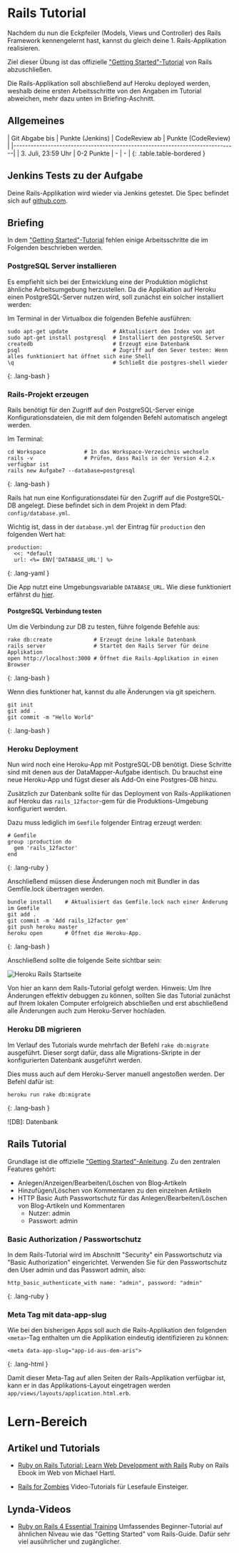 # Rails Tutorial

Nachdem du nun die Eckpfeiler (Models, Views und Controller) des Rails Framework kennengelernt hast,
kannst du gleich deine 1. Rails-Applikation realisieren.

Ziel dieser Übung ist das offizielle ["Getting Started"-Tutorial](http://guides.rubyonrails.org/getting_started.html)
von Rails abzuschließen.

Die Rails-Applikation soll abschließend auf Heroku deployed werden, weshalb deine ersten Arbeitsschritte
von den Angaben im Tutorial abweichen, mehr dazu unten im Briefing-Aschnitt.


## Allgemeines

| Git Abgabe bis      | Punkte (Jenkins) | CodeReview ab | Punkte (CodeReview) |
|------------------------------------------------------------------------------|
| 3. Juli, 23:59 Uhr  | 0-2 Punkte       | -             | -                   |
{: .table.table-bordered }


## Jenkins Tests zu der Aufgabe

Deine Rails-Applikation wird wieder via Jenkins getestet. Die Spec befindet sich auf
[github.com](https://github.com/HTW-Webtech/ai-webtech-functional-tests/blob/master/spec/exercises/rails_tutorial_spec.rb).


## Briefing

In dem ["Getting Started"-Tutorial](http://guides.rubyonrails.org/getting_started.html)
fehlen einige Arbeitsschritte die im Folgenden beschrieben werden.


### PostgreSQL Server installieren

Es empfiehlt sich bei der Entwicklung eine der Produktion möglichst ähnliche
Arbeitsumgebung herzustellen. Da die Applikation auf Heroku einen PostgreSQL-Server nutzen
wird, soll zunächst ein solcher installiert werden:

Im Terminal in der Virtualbox die folgenden Befehle ausführen:

~~~
sudo apt-get update              # Aktualisiert den Index von apt
sudo apt-get install postgresql  # Installiert den postgreSQL Server
createdb                         # Erzeugt eine Datenbank
psql                             # Zugriff auf den Sever testen: Wenn alles funktioniert hat öffnet sich eine Shell
\q                               # Schließt die postgres-shell wieder
~~~
{: .lang-bash }


### Rails-Projekt erzeugen

Rails benötigt für den Zugriff auf den PostgreSQL-Server einige Konfigurationsdateien, die
mit dem folgenden Befehl automatisch angelegt werden.

Im Terminal:

~~~
cd Workspace            # In das Workspace-Verzeichnis wechseln
rails -v                # Prüfen, dass Rails in der Version 4.2.x verfügbar ist
rails new Aufgabe7 --database=postgresql
~~~
{: .lang-bash }

Rails hat nun eine Konfigurationsdatei für den Zugriff auf die PostgreSQL-DB angelegt. Diese
befindet sich in dem Projekt in dem Pfad: `config/database.yml`.

Wichtig ist, dass in der `database.yml` der Eintrag für `production` den folgenden Wert hat:

~~~
production:
  <<: *default
  url: <%= ENV['DATABASE_URL'] %>
~~~
{: .lang-yaml }

Die App nutzt eine Umgebungsvariable `DATABASE_URL`. Wie diese funktioniert erfährst du [hier](http://www.jguru.com/faq/view.jsp?EID=690).


#### PostgreSQL Verbindung testen

Um die Verbindung zur DB zu testen, führe folgende Befehle aus:

~~~
rake db:create             # Erzeugt deine lokale Datenbank
rails server               # Startet den Rails Server für deine Applikation
open http://localhost:3000 # Öffnet die Rails-Applikation in einen Browser
~~~
{: .lang-bash }

Wenn dies funktioner hat, kannst du alle Änderungen via git speichern.

~~~
git init
git add .
git commit -m "Hello World"
~~~
{: .lang-bash }


### Heroku Deployment

Nun wird noch eine Heroku-App mit PostgreSQL-DB benötigt. Diese Schritte sind mit denen aus der
DataMapper-Aufgabe identisch. Du brauchst eine neue Heroku-App und fügst dieser als Add-On
eine Postgres-DB hinzu.

Zusätzlich zur Datenbank sollte für das Deployment von Rails-Applikationen auf Heroku
das `rails_12factor`-gem für die Produktions-Umgebung konfiguriert werden.

Dazu muss lediglich im `Gemfile` folgender Eintrag erzeugt werden:

~~~
# Gemfile
group :production do
  gem 'rails_12factor'
end
~~~
{: .lang-ruby }

Anschließend müssen diese Änderungen noch mit Bundler in das Gemfile.lock übertragen werden.

~~~
bundle install    # Aktualisiert das Gemfile.lock nach einer Änderung im Gemfile
git add .
git commit -m 'Add rails_12factor gem'
git push heroku master
heroku open       # Öffnet die Heroku-App.
~~~
{: .lang-bash }


Anschließend sollte die folgende Seite sichtbar sein:

![Heroku Rails Startseite](exercises/rails-tutorial/heroku-first-page.png)


Von hier an kann dem Rails-Tutorial gefolgt werden. Hinweis: Um Ihre Änderungen effektiv debuggen zu können,
sollten Sie das Tutorial zunächst auf Ihrem lokalen Computer erfolgreich abschließen und erst abschließend
alle Änderungen auch zum Heroku-Server hochladen.


### Heroku DB migrieren

Im Verlauf des Tutorials wurde mehrfach der Befehl `rake db:migrate` ausgeführt. Dieser sorgt dafür, dass alle
Migrations-Skripte in der konfigurierten Datenbank ausgeführt werden.

Dies muss auch auf dem Heroku-Server manuell angestoßen werden. Der Befehl dafür ist:

~~~
heroku run rake db:migrate
~~~
{: .lang-bash }

![DB]: Datenbank


## Rails Tutorial

Grundlage ist die offizielle ["Getting Started"-Anleitung](http://guides.rubyonrails.org/getting_started.html). Zu den zentralen Features gehört:

* Anlegen/Anzeigen/Bearbeiten/Löschen von Blog-Artikeln
* Hinzufügen/Löschen von Kommentaren zu den einzelnen Artikeln
* HTTP Basic Auth Passwortschutz für das Anlegen/Bearbeiten/Löschen von Blog-Artikeln und Kommentaren
  * Nutzer: admin
  * Passwort: admin


### Basic Authorization / Passwortschutz

In dem Rails-Tutorial wird im Abschnitt "Security" ein Passwortschutz via "Basic Authorization" eingerichtet.
Verwenden Sie für den Passwortschutz den User admin und das Passwort admin, also:

~~~
http_basic_authenticate_with name: "admin", password: "admin"
~~~
{: .lang-ruby }

### Meta Tag mit data-app-slug

Wie bei den bisherigen Apps soll auch die Rails-Applikation den folgenden `<meta>`-Tag enthalten
um die Applikation eindeutig identifizieren zu können:

~~~
<meta data-app-slug="app-id-aus-dem-aris">
~~~
{: .lang-html }

Damit dieser Meta-Tag auf allen Seiten der Rails-Applikation verfügbar ist, kann er in das Applikations-Layout
eingetragen werden `app/views/layouts/application.html.erb`.


# Lern-Bereich

## Artikel und Tutorials

* [Ruby on Rails Tutorial: Learn Web Development with Rails](https://www.railstutorial.org/book) Ruby on Rails Ebook
  im Web von Michael Hartl.

* [Rails for Zombies](http://railsforzombies.org/) Video-Tutorials für Lesefaule Einsteiger.


## Lynda-Videos

* [Ruby on Rails 4 Essential Training](http://www.lynda.com/Ruby-Rails-tutorials/Ruby-Rails-4-Essential-Training/139989-2.html)
  Umfassendes Beginner-Tutorial auf ähnlichen Niveau wie das "Getting Started" vom Rails-Guide. Dafür sehr viel
  ausührlicher und zugänglicher.
